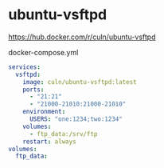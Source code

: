 # ubuntu-vsftpd

https://hub.docker.com/r/culn/ubuntu-vsftpd

docker-compose.yml
```yaml
services:
  vsftpd:
    image: culn/ubuntu-vsftpd:latest
    ports:
      - "21:21"
      - "21000-21010:21000-21010"
    environment:
      USERS: "one:1234;two:1234"
    volumes:
      - ftp_data:/srv/ftp
    restart: always
volumes:
  ftp_data:
```
